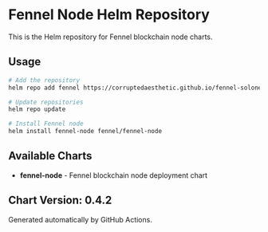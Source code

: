 # Fennel Node Helm Repository

This is the Helm repository for Fennel blockchain node charts.

## Usage

```bash
# Add the repository
helm repo add fennel https://corruptedaesthetic.github.io/fennel-solonet

# Update repositories
helm repo update

# Install Fennel node
helm install fennel-node fennel/fennel-node
```

## Available Charts

- **fennel-node** - Fennel blockchain node deployment chart

## Chart Version: 0.4.2

Generated automatically by GitHub Actions.
